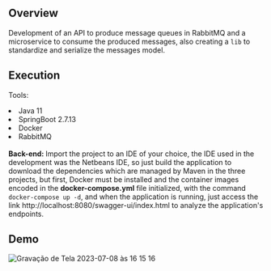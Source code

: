 ## Overview

Development of an API to produce message queues in RabbitMQ and a microservice to consume the produced messages, also creating a <code>lib</code> to standardize and serialize the messages model.

## Execution

Tools:
<li> Java 11 </li>
<li> SpringBoot 2.7.13 </li>
<li> Docker </li>
<li> RabbitMQ </li>
<br>
<strong>Back-end: </strong>
Import the project to an IDE of your choice, the IDE used in the development was the Netbeans IDE,
so just build the application to download the dependencies which are managed by Maven in the three projects,
but first, Docker must be installed and the container images encoded in the <strong>docker-compose.yml</strong> file initialized,
with the command <code>docker-compose up -d</code>, and when the application is running, just access the link http://localhost:8080/swagger-ui/index.html to analyze the application's endpoints.

## Demo

![Gravação de Tela 2023-07-08 às 16 15 16](https://github.com/MiguelCastro9/Microsservice-consumer-with-RabbitMQ/assets/56695817/94b6a78e-83b5-4977-a5e4-ce9e76940b8f)

